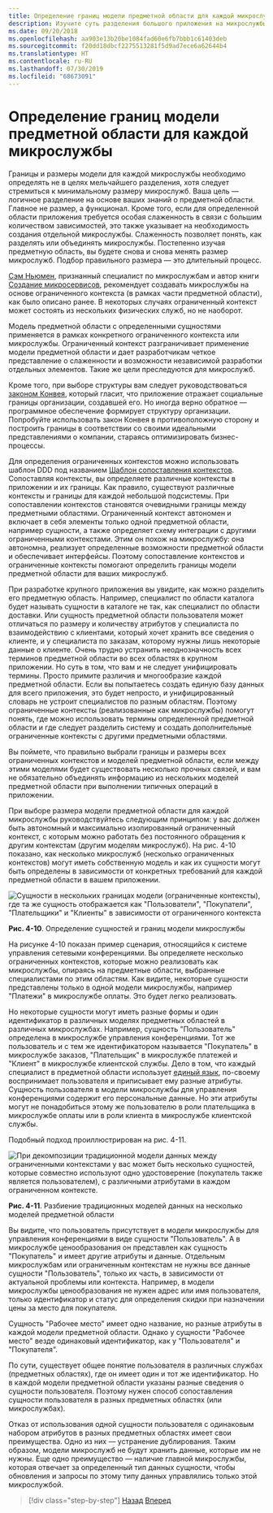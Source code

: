```yaml
---
title: Определение границ модели предметной области для каждой микрослужбы
description: Изучите суть разделения большого приложения на микрослужбы для создания разумной архитектуры.
ms.date: 09/20/2018
ms.openlocfilehash: aa903e13b20be1084fad60e6fb7bbb1c61403deb
ms.sourcegitcommit: f20dd18dbcf2275513281f5d9ad7ece6a62644b4
ms.translationtype: HT
ms.contentlocale: ru-RU
ms.lasthandoff: 07/30/2019
ms.locfileid: "68673091"
---
```

# <a name="identify-domain-model-boundaries-for-each-microservice"></a>Определение границ модели предметной области для каждой микрослужбы

Границы и размеры модели для каждой микрослужбы необходимо определять не в целях мельчайшего разделения, хотя следует стремиться к минимальному размеру микрослужб. Ваша цель — логичное разделение на основе ваших знаний о предметной области. Главное не размер, а функционал. Кроме того, если для определенной области приложения требуется особая слаженность в связи с большим количеством зависимостей, это также указывает на необходимость создания отдельной микрослужбы. Слаженность позволяет понять, как разделять или объединять микрослужбы. Постепенно изучая предметную область, вы будете снова и снова менять размер микрослужб. Подбор правильного размера — это длительный процесс.

[Сэм Ньюмен](https://samnewman.io/), признанный специалист по микрослужбам и автор книги [Создание микросервисов](https://samnewman.io/books/building_microservices/), рекомендует создавать микрослужбы на основе ограниченного контекста (в рамках части предметной области), как было описано ранее. В некоторых случаях ограниченный контекст может состоять из нескольких физических служб, но не наоборот.

Модель предметной области с определенными сущностями применяется в рамках конкретного ограниченного контекста или микрослужбы. Ограниченный контекст разграничивает применение модели предметной области и дает разработчикам четкое представление о слаженности и возможности независимой разработки отдельных элементов. Такие же цели преследуются для микрослужб.

Кроме того, при выборе структуры вам следует руководствоваться [законом Конвея](https://en.wikipedia.org/wiki/Conway%27s_law), который гласит, что приложение отражает социальные границы организации, создавшей его. Но иногда верно обратное — программное обеспечение формирует структуру организации. Попробуйте использовать закон Конвея в противоположную сторону и построить границы в соответствии со своими идеальными представлениями о компании, стараясь оптимизировать бизнес-процессы.

Для определения ограниченных контекстов можно использовать шаблон DDD под названием [Шаблон сопоставления контекстов](https://www.infoq.com/articles/ddd-contextmapping). Сопоставляя контексты, вы определяете различные контексты в приложении и их границы. Как правило, существуют различные контексты и границы для каждой небольшой подсистемы. При сопоставлении контекстов становятся очевидными границы между предметными областями. Ограниченный контекст автономен и включает в себя элементы только одной предметной области, например сущности, а также определяет схему интеграции с другими ограниченными контекстами. Этим он похож на микрослужбу: она автономна, реализует определенные возможности предметной области и обеспечивает интерфейсы. Поэтому сопоставление контекстов и ограниченные контексты помогают определить границы модели предметной области для ваших микрослужб.

При разработке крупного приложения вы увидите, как можно разделить его предметную область. Например, специалист по области каталога будет называть сущности в каталоге не так, как специалист по области доставки. Или сущность предметной области пользователя может отличаться по размеру и количеству атрибутов у специалиста по взаимодействию с клиентами, который хочет хранить все сведения о клиенте, и у специалиста по заказам, которому нужны лишь некоторые данные о клиенте. Очень трудно устранить неоднозначность всех терминов предметной области во всех областях в крупном приложении. Но суть в том, что вам и не следует унифицировать термины. Просто примите различия и многообразие каждой предметной области. Если вы попытаетесь создать единую базу данных для всего приложения, это будет непросто, и унифицированный словарь не устроит специалистов по разным областям. Поэтому ограниченные контексты (реализованные как микрослужбы) помогут понять, где можно использовать термины определенной предметной области и где следует разделить систему и создать дополнительные ограниченные контексты с другими предметными областями.

Вы поймете, что правильно выбрали границы и размеры всех ограниченных контекстов и моделей предметной области, если между этими моделями будет существовать несколько прочных связей, и вам не обязательно объединять информацию из нескольких моделей предметной области при выполнении типичных операций в приложении.

При выборе размера модели предметной области для каждой микрослужбы руководствуйтесь следующим принципом: у вас должен быть автономный и максимально изолированный ограниченный контекст, с которым можно работать без постоянного обращения к другим контекстам (другим моделям микрослужб). На рис. 4-10 показано, как несколько микрослужб (несколько ограниченных контекстов) могут иметь собственную модель и как их сущности могут быть определены в зависимости от конкретных требований для каждой предметной области в вашем приложении.

![Сущности в нескольких границах модели (ограниченные контексты), где та же сущность отображается как "Пользователи", "Покупатели", "Плательщики" и "Клиенты" в зависимости от ограниченного контекста](./media/image10.png)

**Рис. 4-10**. Определение сущностей и границ модели микрослужбы

На рисунке 4-10 показан пример сценария, относящийся к системе управления сетевыми конференциями. Вы определяете несколько ограниченных контекстов, которые можно реализовать как микрослужбы, опираясь на предметные области, выбранные специалистами по этим областям. Как видите, некоторые сущности представлены только в одной модели микрослужбы, например "Платежи" в микрослужбе оплаты. Это будет легко реализовать.

Но некоторые сущности могут иметь разные формы и один идентификатор в различных моделях предметных областей в различных микрослужбах. Например, сущность "Пользователь" определена в микрослужбе управления конференциями. Тот же пользователь и с тем же идентификатором называется "Покупатель" в микрослужбе заказов, "Плательщик" в микрослужбе платежей и "Клиент" в микрослужбе клиентской службы. Дело в том, что каждый специалист в предметной области использует [единый язык](https://martinfowler.com/bliki/UbiquitousLanguage.html), по-своему воспринимает пользователя и приписывает ему разные атрибуты. Сущность пользователя в модели микрослужбы для управления конференциями содержит его персональные данные. Но эти атрибуты могут не понадобиться этому же пользователю в роли плательщика в микрослужбе оплаты или в роли клиента в микрослужбе клиентской службы.

Подобный подход проиллюстрирован на рис. 4-11.

![При декомпозиции традиционной модели данных между ограниченными контекстами у вас может быть несколько сущностей, которые совместно используют одно удостоверение (покупатель также является пользователем), с различными атрибутами в каждом ограниченном контексте.](./media/image11.png)

**Рис. 4-11**. Разбиение традиционных моделей данных на несколько моделей предметной области

Вы видите, что пользователь присутствует в модели микрослужбы для управления конференциями в виде сущности "Пользователь". А в микрослужбе ценообразования он представлен как сущность "Покупатель" и имеет другие атрибуты и данные. Отдельным микрослужбам или ограниченным контекстам не нужны все данные сущности "Пользователь", только их часть, в зависимости от актуальной проблемы или контекста. Например, в модели микрослужбы ценообразования не нужен адрес или имя пользователя, только идентификатор и статус для определения скидки при назначении цены за место для покупателя.

Сущность "Рабочее место" имеет одно название, но разные атрибуты в каждой модели предметной области. Однако у сущности "Рабочее место" везде одинаковый идентификатор, как у "Пользователя" и "Покупателя".

По сути, существует общее понятие пользователя в различных службах (предметных областях), где он имеет один и тот же идентификатор. Но в каждой модели предметной области указаны разные сведения о сущности пользователя. Поэтому нужен способ сопоставления сущности пользователя в разных предметных областях (или микрослужбах).

Отказ от использования одной сущности пользователя с одинаковым набором атрибутов в разных предметных областях имеет свои преимущества. Одно из них — устранение дублирования. Таким образом, модели микрослужб не будут хранить данные, которые им не нужны. Еще одно преимущество — наличие главной микрослужбы, которая отвечает за определенный тип данных сущности, чтобы обновления и запросы по этому типу данных управлялись только этой микрослужбой.

>[!div class="step-by-step"]
>[Назад](distributed-data-management.md)
>[Вперед](direct-client-to-microservice-communication-versus-the-api-gateway-pattern.md)
